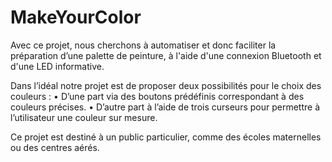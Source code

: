 # MakeYourColor

Avec ce projet, nous cherchons à automatiser et donc faciliter la préparation d’une palette de peinture, à l'aide d'une connexion Bluetooth et d'une LED informative. 

Dans l’idéal notre projet est de proposer deux possibilités pour le choix des couleurs : 
•	D’une part via des boutons prédéfinis correspondant à des couleurs précises.
•	D’autre part à l’aide de trois curseurs pour permettre à l’utilisateur une couleur sur mesure. 
 
Ce projet est destiné à un public particulier, comme des écoles maternelles ou des centres aérés.

